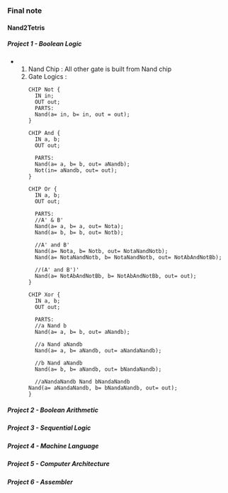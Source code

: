 ### Final note
#### Nand2Tetris

##### Project 1 - Boolean Logic
- 1. Nand Chip : All other gate is built from Nand chip 
  2. Gate Logics :
     ```
     CHIP Not {
       IN in;
       OUT out;
       PARTS: 
       Nand(a= in, b= in, out = out);
     }

     CHIP And {
       IN a, b;
       OUT out;

       PARTS:
       Nand(a= a, b= b, out= aNandb);
       Not(in= aNandb, out= out);
     }

     CHIP Or {
       IN a, b;
       OUT out;

       PARTS:
       //A' & B'
       Nand(a= a, b= a, out= Nota);
       Nand(a= b, b= b, out= Notb);

       //A' and B'
       Nand(a= Nota, b= Notb, out= NotaNandNotb);
       Nand(a= NotaNandNotb, b= NotaNandNotb, out= NotAbAndNotBb);

       //(A' and B')'
       Nand(a= NotAbAndNotBb, b= NotAbAndNotBb, out= out);
     }

     CHIP Xor {
       IN a, b;
       OUT out;

       PARTS:
       //a Nand b
       Nand(a= a, b= b, out= aNandb);

       //a Nand aNandb
       Nand(a= a, b= aNandb, out= aNandaNandb);

       //b Nand aNandb
       Nand(a= b, b= aNandb, out= bNandaNandb);

       //aNandaNandb Nand bNandaNandb
     Nand(a= aNandaNandb, b= bNandaNandb, out= out);
     }
     
     ```
     



##### Project 2 - Boolean Arithmetic
##### Project 3 - Sequential Logic
##### Project 4 - Machine Language
##### Project 5 - Computer Architecture
##### Project 6 - Assembler
